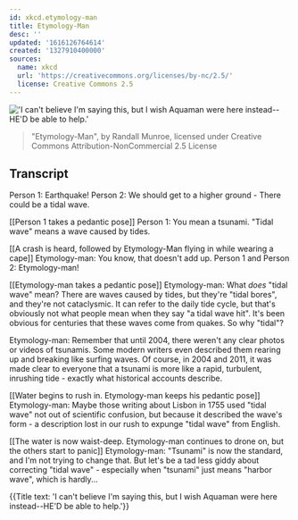 ```yaml
---
id: xkcd.etymology-man
title: Etymology-Man
desc: ''
updated: '1616126764614'
created: '1327910400000'
sources:
  name: xkcd
  url: 'https://creativecommons.org/licenses/by-nc/2.5/'
  license: Creative Commons 2.5
---
```

!['I can't believe I'm saying this, but I wish Aquaman were here instead--HE'D be able to help.'](https://imgs.xkcd.com/comics/etymology_man.png)
> "Etymology-Man", by Randall Munroe, licensed under Creative Commons Attribution-NonCommercial 2.5 License

## Transcript
Person 1: Earthquake!
Person 2: We should get to a higher ground - There could be a tidal wave.

[[Person 1 takes a pedantic pose]]
Person 1: You mean a tsunami. "Tidal wave" means a wave caused by tides.

[[A crash is heard, followed by Etymology-Man flying in while wearing a cape]]
Etymology-man: You know, that doesn't add up.
Person 1 and Person 2: Etymology-man!

[[Etymology-man takes a pedantic pose]]
Etymology-man: What *does* "tidal wave" mean? There are waves caused by tides, but they're "tidal bores", and they're not cataclysmic. It can refer to the daily tide cycle, but that's obviously not what people mean when they say "a tidal wave hit". It's been obvious for centuries that these waves come from quakes. So why "tidal"?

Etymology-man: Remember that until 2004, there weren't any clear photos or videos of tsunamis. Some modern writers even described them rearing up and breaking like surfing waves. Of course, in 2004 and 2011, it was made clear to everyone that a tsunami is more like a rapid, turbulent, inrushing tide - exactly what historical accounts describe.

[[Water begins to rush in.  Etymology-man keeps his pedantic pose]]
Etymology-man: Maybe those writing about Lisbon in 1755 used "tidal wave" not out of scientific confusion, but because it described the wave's form - a description lost in our rush to expunge "tidal wave" from English.

[[The water is now waist-deep.  Etymology-man continues to drone on, but the others start to panic]]
Etymology-man: "Tsunami" is now the standard, and I'm not trying to change that. But let's be a tad less giddy about correcting "tidal wave" - especially when "tsunami" just means "harbor wave", which is hardly...

{{Title text: 'I can't believe I'm saying this, but I wish Aquaman were here instead--HE'D be able to help.'}}
